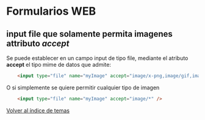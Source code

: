 # Formularios WEB



## input file que solamente permita imagenes attributo ***accept***

Se puede establecer en un campo input de tipo file, mediante el atributo **accept** el tipo mime de datos que admite:

```html
    <input type="file" name="myImage" accept="image/x-png,image/gif,image/jpeg" />
```

O si simplemente se quiere permitir cualquier tipo de imagen

```html
    <input type="file" name="myImage" accept="image/*" />
```





[Volver al índice de temas](../../README.md)
